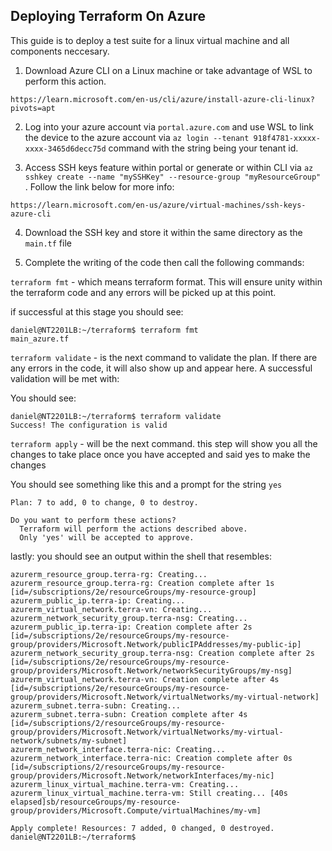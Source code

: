 ## Deploying Terraform On Azure 

This guide is to deploy a test suite for a linux virtual machine and all components neccesary. 

1.  Download Azure CLI on a Linux machine or take advantage of WSL to perform this action.

`https://learn.microsoft.com/en-us/cli/azure/install-azure-cli-linux?pivots=apt`

2. Log into your azure account via `portal.azure.com` and use WSL to link the device to the azure account via `az login --tenant 918f4781-xxxxx-xxxx-3465d6decc75d` command with the string being your tenant id.

3. Access SSH keys feature within portal or generate or within CLI via `az sshkey create --name "mySSHKey" --resource-group "myResourceGroup"` . Follow the link below for more info:

`https://learn.microsoft.com/en-us/azure/virtual-machines/ssh-keys-azure-cli` 

4. Download the SSH key and store it within the same directory as the `main.tf` file 

5. Complete the writing of the code then call the following commands: 

`terraform fmt` -  which means terraform format. This will ensure unity within the terraform code and any errors will be picked up at this point. 

if successful at this stage you should see: 

```
daniel@NT2201LB:~/terraform$ terraform fmt
main_azure.tf
```

`terraform validate` - is the next command to validate the plan. If there are any errors in the code, it will also show up and appear here. A successful validation will be met with: 

You should see: 

```
daniel@NT2201LB:~/terraform$ terraform validate
Success! The configuration is valid
```

`terraform apply` - will be the next command. this step will show you all the changes to take place once you have accepted and said yes to make the changes 

You should see something like this and a prompt for the string `yes`
```
Plan: 7 to add, 0 to change, 0 to destroy.

Do you want to perform these actions?
  Terraform will perform the actions described above.
  Only 'yes' will be accepted to approve.
```

lastly: you should see an output within the shell that resembles: 

```
azurerm_resource_group.terra-rg: Creating...
azurerm_resource_group.terra-rg: Creation complete after 1s [id=/subscriptions/2e/resourceGroups/my-resource-group]
azurerm_public_ip.terra-ip: Creating...
azurerm_virtual_network.terra-vn: Creating...
azurerm_network_security_group.terra-nsg: Creating...
azurerm_public_ip.terra-ip: Creation complete after 2s [id=/subscriptions/2e/resourceGroups/my-resource-group/providers/Microsoft.Network/publicIPAddresses/my-public-ip]
azurerm_network_security_group.terra-nsg: Creation complete after 2s [id=/subscriptions/2e/resourceGroups/my-resource-group/providers/Microsoft.Network/networkSecurityGroups/my-nsg]
azurerm_virtual_network.terra-vn: Creation complete after 4s [id=/subscriptions/2e/resourceGroups/my-resource-group/providers/Microsoft.Network/virtualNetworks/my-virtual-network]
azurerm_subnet.terra-subn: Creating...
azurerm_subnet.terra-subn: Creation complete after 4s [id=/subscriptions/2/resourceGroups/my-resource-group/providers/Microsoft.Network/virtualNetworks/my-virtual-network/subnets/my-subnet]
azurerm_network_interface.terra-nic: Creating...
azurerm_network_interface.terra-nic: Creation complete after 0s [id=/subscriptions/2/resourceGroups/my-resource-group/providers/Microsoft.Network/networkInterfaces/my-nic]
azurerm_linux_virtual_machine.terra-vm: Creating...
azurerm_linux_virtual_machine.terra-vm: Still creating... [40s elapsed]sb/resourceGroups/my-resource-group/providers/Microsoft.Compute/virtualMachines/my-vm]

Apply complete! Resources: 7 added, 0 changed, 0 destroyed.
daniel@NT2201LB:~/terraform$ 
```

